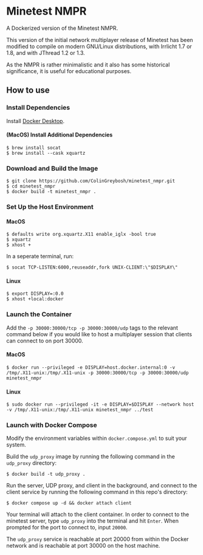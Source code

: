 # Minetest NMPR

A Dockerized version of the Minetest NMPR.

This version of the initial network multiplayer release of Minetest has been
modified to compile on modern GNU/Linux distributions, with Irrlicht 1.7 or 1.8,
and with JThread 1.2 or 1.3.

As the NMPR is rather minimalistic and it also has some historical significance,
it is useful for educational purposes.

## How to use

### Install Dependencies

Install [Docker Desktop](https://docs.docker.com/desktop/).

#### (MacOS) Install Additional Dependencies

```
$ brew install socat
$ brew install --cask xquartz
```

### Download and Build the Image

```
$ git clone https://github.com/ColinGreybosh/minetest_nmpr.git
$ cd minetest_nmpr
$ docker build -t minetest_nmpr .
```

### Set Up the Host Environment

#### MacOS

```
$ defaults write org.xquartz.X11 enable_iglx -bool true
$ xquartz
$ xhost +
```

In a seperate terminal, run:
```
$ socat TCP-LISTEN:6000,reuseaddr,fork UNIX-CLIENT:\"$DISPLAY\"
```

#### Linux
```
$ export DISPLAY=:0.0
$ xhost +local:docker
```

### Launch the Container

Add the `-p 30000:30000/tcp -p 30000:30000/udp` tags to the relevant command below if you would like to host a multiplayer session that clients can connect to on port 30000.

#### MacOS
```
$ docker run --privileged -e DISPLAY=host.docker.internal:0 -v /tmp/.X11-unix:/tmp/.X11-unix -p 30000:30000/tcp -p 30000:30000/udp minetest_nmpr
```

#### Linux
```
$ sudo docker run --privileged -it -e DISPLAY=$DISPLAY --network host -v /tmp/.X11-unix:/tmp/.X11-unix minetest_nmpr ../test
```

### Launch with Docker Compose

Modify the environment variables within `docker.compose.yml` to suit your system.

Build the `udp_proxy` image by running the following command in the `udp_proxy` directory:
```
$ docker build -t udp_proxy .
```

Run the server, UDP proxy, and client in the background, and connect to the client service by running the following command in this repo's directory:
```
$ docker compose up -d && docker attach client
```

Your terminal will attach to the client container. In order to connect to the minetest server,
type `udp_proxy` into the terminal and hit `Enter`. When prompted for the port to connect to, input `20000`.

The `udp_proxy` service is reachable at port 20000 from within the Docker network and is reachable at port 30000 on the host machine.
